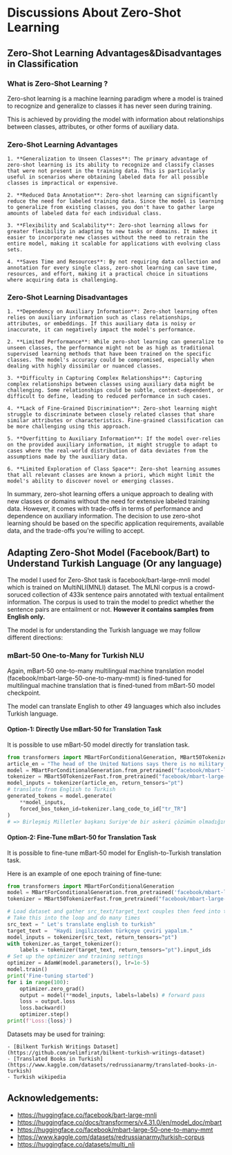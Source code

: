 # Discussions About Zero-Shot Learning

## Zero-Shot Learning Advantages&Disadvantages in Classification

### What is Zero-Shot Learning ?
Zero-shot learning is a machine learning paradigm where a model is trained to recognize and generalize to classes it has never seen during training. 

This is achieved by providing the model with information about relationships between classes, attributes, or other forms of auxiliary data. 

### Zero-Shot Learning Advantages
    1. **Generalization to Unseen Classes**: The primary advantage of zero-shot learning is its ability to recognize and classify classes that were not present in the training data. This is particularly useful in scenarios where obtaining labeled data for all possible classes is impractical or expensive.

    2. **Reduced Data Annotation**: Zero-shot learning can significantly reduce the need for labeled training data. Since the model is learning to generalize from existing classes, you don't have to gather large amounts of labeled data for each individual class.

    3. **Flexibility and Scalability**: Zero-shot learning allows for greater flexibility in adapting to new tasks or domains. It makes it easier to incorporate new classes without the need to retrain the entire model, making it scalable for applications with evolving class sets.

    4. **Saves Time and Resources**: By not requiring data collection and annotation for every single class, zero-shot learning can save time, resources, and effort, making it a practical choice in situations where acquiring data is challenging.


### Zero-Shot Learning Disadvantages
    1. **Dependency on Auxiliary Information**: Zero-shot learning often relies on auxiliary information such as class relationships, attributes, or embeddings. If this auxiliary data is noisy or inaccurate, it can negatively impact the model's performance.

    2. **Limited Performance**: While zero-shot learning can generalize to unseen classes, the performance might not be as high as traditional supervised learning methods that have been trained on the specific classes. The model's accuracy could be compromised, especially when dealing with highly dissimilar or nuanced classes.

    3. **Difficulty in Capturing Complex Relationships**: Capturing complex relationships between classes using auxiliary data might be challenging. Some relationships could be subtle, context-dependent, or difficult to define, leading to reduced performance in such cases.

    4. **Lack of Fine-Grained Discrimination**: Zero-shot learning might struggle to discriminate between closely related classes that share similar attributes or characteristics. Fine-grained classification can be more challenging using this approach.

    5. **Overfitting to Auxiliary Information**: If the model over-relies on the provided auxiliary information, it might struggle to adapt to cases where the real-world distribution of data deviates from the assumptions made by the auxiliary data.

    6. **Limited Exploration of Class Space**: Zero-shot learning assumes that all relevant classes are known a priori, which might limit the model's ability to discover novel or emerging classes.

In summary, zero-shot learning offers a unique approach to dealing with new classes or domains without the need for extensive labeled training data. However, it comes with trade-offs in terms of performance and dependence on auxiliary information. The decision to use zero-shot learning should be based on the specific application requirements, available data, and the trade-offs you're willing to accept.

## Adapting Zero-Shot Model (Facebook/Bart) to Understand Turkish Language (Or any language)

The model I used for Zero-Shot task is facebook/bart-large-mnli model which is trained on MultiNLI(MNLI) dataset. 
The MLNI corpus is a crowd-soruced collection of 433k sentence pairs annotated with textual entailment information. 
The corpus is used to train the model to predict whether the sentence pairs are entailment or not. 
**However it contains samples from English only.**

The model is for understanding the Turkish language we may follow different directions:

### mBart-50 One-to-Many for Turkish NLU

Again, mBart-50 one-to-many multilingual machine translation model (facebook/mbart-large-50-one-to-many-mmt) is fined-tuned
for multilingual machine translation that is fined-tuned from mBart-50 model checkpoint.

The model can translate English to other 49 languages which also includes Turkish language. 

#### Option-1: Directly Use mBart-50 for Translation Task

It is possible to use mBart-50 model directly for translation task.

```python
from transformers import MBartForConditionalGeneration, MBart50TokenizerFast
article_en = "The head of the United Nations says there is no military solution in Syria"
model = MBartForConditionalGeneration.from_pretrained("facebook/mbart-large-50-one-to-many-mmt")
tokenizer = MBart50TokenizerFast.from_pretrained("facebook/mbart-large-50-one-to-many-mmt", src_lang="en_XX")
model_inputs = tokenizer(article_en, return_tensors="pt")
# translate from English to Turkish
generated_tokens = model.generate(
    **model_inputs,
    forced_bos_token_id=tokenizer.lang_code_to_id["tr_TR"]
)
# => Birleşmiş Milletler başkanı Suriye'de bir askeri çözümün olmadığını belirtiyor.
```

#### Option-2: Fine-Tune mBart-50 for Translation Task
It is possible to fine-tune mBart-50 model for English-to-Turkish translation task.

Here is an example of one epoch training of fine-tune:
```python
from transformers import MBartForConditionalGeneration
model = MBartForConditionalGeneration.from_pretrained('facebook/mbart-large-50-one-to-many-mmt')
tokenizer = MBart50TokenizerFast.from_pretrained("facebook/mbart-large-50", src_lang="en_XX", tgt_lang="tr_TR")

# Load dataset and gather src_text/target_text couples then feed into training loop
# Take this into the loop and do many times
src_text = " Let's translate english to turkish"
target_text =  "Haydi ingilizceden türkçeye çeviri yapalım."
model_inputs = tokenizer(src_text, return_tensors="pt")
with tokenizer.as_target_tokenizer():
    labels = tokenizer(target_text, return_tensors="pt").input_ids
# Set up the optimizer and training settings
optimizer = AdamW(model.parameters(), lr=1e-5)
model.train()
print('Fine-tuning started')
for i in range(100):
    optimizer.zero_grad()
    output = model(**model_inputs, labels=labels) # forward pass
    loss = output.loss
    loss.backward()
    optimizer.step()
print(f'Loss:{loss}')
```


Datasets may be used for training:
```Text
- [Bilkent Turkish Writings Dataset](https://github.com/selimfirat/bilkent-turkish-writings-dataset)
- [Translated Books in Turkish](https://www.kaggle.com/datasets/redrussianarmy/translated-books-in-turkish)
- Turkish wikipedia
```

## Acknowledgements:
- https://huggingface.co/facebook/bart-large-mnli
- https://huggingface.co/docs/transformers/v4.31.0/en/model_doc/mbart
- https://huggingface.co/facebook/mbart-large-50-one-to-many-mmt
- https://www.kaggle.com/datasets/redrussianarmy/turkish-corpus
- https://huggingface.co/datasets/multi_nli

